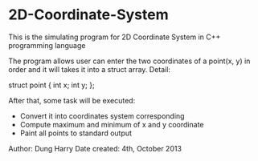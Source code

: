 2D-Coordinate-System
====================

This is the simulating program for 2D Coordinate System in C++ programming language

The program allows user can enter the two coordinates of a point(x, y) in order and it will takes it into a struct array. Detail:

struct point {
  int x;
  int y;
};

After that, some task will be executed:

- Convert it into coordinates system corresponding
- Compute maximum and minimum of x and y coordinate
- Paint all points to standard output


Author: Dung Harry
Date created: 4th, October 2013
